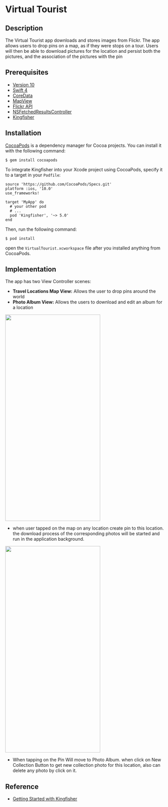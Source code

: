 # Virtual Tourist

## Description
The Virtual Tourist app downloads and stores images from Flickr. The app allows users to drop pins on a map, as if they were stops on a tour. Users will then be able to download pictures for the location and persist both the pictures, and the association of the pictures with the pin

## Prerequisites
* [Version 10 ](https://developer.apple.com/xcode/)
* [Swift 4](https://developer.apple.com/swift/)
* [CoreData](https://developer.apple.com/documentation/coredata)
* [MapView](https://developer.apple.com/documentation/mapkit/mkmapview)
* [Flickr API](https://www.flickr.com/services/api/)
* [NSFetchedResultsController](https://developer.apple.com/documentation/coredata/nsfetchedresultscontroller)
* [Kingfisher](https://github.com/onevcat/Kingfisher)

## Installation

[CocoaPods](https://cocoapods.org) is a dependency manager for Cocoa projects. You can install it with the following command:

```$ gem install cocoapods```

To integrate Kingfisher into your Xcode project using CocoaPods, specify it to a target in your ```Podfile```:

```
source 'https://github.com/CocoaPods/Specs.git'
platform :ios, '10.0'
use_frameworks!

target 'MyApp' do
  # your other pod
  # ...
  pod 'Kingfisher', '~> 5.0'
end
```

Then, run the following command:

```$ pod install```

open the ```VirtualTourist.xcworkspace``` file after you installed anything from CocoaPods.

## Implementation
The app has two View Controller scenes:

* **Travel Locations Map View:** Allows the user to drop pins around the world
* **Photo Album View:** Allows the users to download and edit an album for a location

<img src="https://user-images.githubusercontent.com/46223108/52563202-c66f1080-2e11-11e9-8feb-3775e3bf4aa7.png" width="300" height="650">

* when user tapped on the map on any location create pin to this location. the download process of the corresponding photos will be started and run in the application background.
<img src="https://user-images.githubusercontent.com/46223108/52563395-5745ec00-2e12-11e9-9256-cc15b417fad3.png" width="300" height="650">

* When tapping on the Pin Will move to Photo Album. when click on New Collection Button to get new collection photo for this location, also can delete any photo by click on it. 

## Reference
* [Getting Started with Kingfisher](https://github.com/onevcat/Kingfisher/wiki/Getting-Started-with-Kingfisher)
